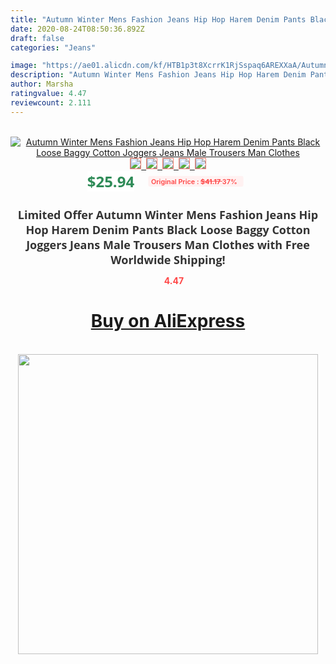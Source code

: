 ```yaml
---
title: "Autumn Winter Mens Fashion Jeans Hip Hop Harem Denim Pants Black Loose Baggy Cotton Joggers Jeans Male Trousers Man Clothes"
date: 2020-08-24T08:50:36.892Z
draft: false
categories: "Jeans"

image: "https://ae01.alicdn.com/kf/HTB1p3t8XcrrK1RjSspaq6AREXXaA/Autumn-Winter-Mens-Fashion-Jeans-Hip-Hop-Harem-Denim-Pants-Black-Loose-Baggy-Cotton-Joggers-Jeans.jpg"
description: "Autumn Winter Mens Fashion Jeans Hip Hop Harem Denim Pants Black Loose Baggy Cotton Joggers Jeans Male Trousers Man Clothes"
author: Marsha
ratingvalue: 4.47
reviewcount: 2.111
---
```

<br>
<div style="text-align: center;">
<a href="https://s.click.aliexpress.com/e/_9888DX" target="_blank" rel="nofollow noopener noreferrer"><img alt="Autumn Winter Mens Fashion Jeans Hip Hop Harem Denim Pants Black Loose Baggy Cotton Joggers Jeans Male Trousers Man Clothes" class="magnifier-image" src="https://ae01.alicdn.com/kf/HTB1p3t8XcrrK1RjSspaq6AREXXaA/Autumn-Winter-Mens-Fashion-Jeans-Hip-Hop-Harem-Denim-Pants-Black-Loose-Baggy-Cotton-Joggers-Jeans.jpg_640x640.jpg">
<br>
<img style="border:1px solid salmon" src="https://ae01.alicdn.com/kf/HTB1p3t8XcrrK1RjSspaq6AREXXaA/Autumn-Winter-Mens-Fashion-Jeans-Hip-Hop-Harem-Denim-Pants-Black-Loose-Baggy-Cotton-Joggers-Jeans.jpg_120x120.jpg">&nbsp;&nbsp;<img style="border:1px solid salmon" src="https://ae01.alicdn.com/kf/HTB1nZd8Xc_vK1Rjy0Foq6xIxVXaj/Autumn-Winter-Mens-Fashion-Jeans-Hip-Hop-Harem-Denim-Pants-Black-Loose-Baggy-Cotton-Joggers-Jeans.jpg_120x120.jpg">&nbsp;&nbsp;<img style="border:1px solid salmon" src="https://ae01.alicdn.com/kf/HTB1vxPDa4TpK1RjSZFGq6AHqFXaR/Autumn-Winter-Mens-Fashion-Jeans-Hip-Hop-Harem-Denim-Pants-Black-Loose-Baggy-Cotton-Joggers-Jeans.jpg_120x120.jpg">&nbsp;&nbsp;<img style="border:1px solid salmon" src="https://ae01.alicdn.com/kf/HTB1hqV8XovrK1RjSspcq6zzSXXaS/Autumn-Winter-Mens-Fashion-Jeans-Hip-Hop-Harem-Denim-Pants-Black-Loose-Baggy-Cotton-Joggers-Jeans.jpg_120x120.jpg">&nbsp;&nbsp;<img style="border:1px solid salmon" src="https://ae01.alicdn.com/kf/HTB1Clx8XorrK1RkSne1q6ArVVXaW/Autumn-Winter-Mens-Fashion-Jeans-Hip-Hop-Harem-Denim-Pants-Black-Loose-Baggy-Cotton-Joggers-Jeans.jpg_120x120.jpg"></a></div><br0>
<div style="text-align: center;"><span style="background-color: white; border: 0px; box-sizing: border-box; color: seagreen; display: inline-block; font-family: &quot;open sans&quot; , &quot;arial&quot; , &quot;helvetica&quot; , sans-serif , &quot;heiti&quot;; font-size: 24px; font-stretch: inherit; font-weight: 700; line-height: inherit; margin: 0px 10px 0px 0px; padding: 0px; vertical-align: middle;">$25.94 </span>
<span style="background: rgb(255 , 241 , 241); border-radius: 3px; border: 0px; box-sizing: border-box; color: #ff4747; display: inline-block; font-family: inherit; font-size: 12px; font-stretch: inherit; font-style: inherit; font-variant: inherit; font-weight: 600; line-height: inherit; margin: 0px; padding: 2px 5px; transform: scale(0.9); vertical-align: middle;">Original Price : <b style="text-decoration: line-through;">$41.17 </b> 37%&nbsp;&nbsp;</span></div>
<h1 style="color: #333333; display: inline-block; font-family: &quot;open sans&quot; , &quot;arial&quot; , &quot;helvetica&quot; , sans-serif , &quot;heiti&quot;; font-size: 18px; font-stretch: inherit; font-weight: 700; text-align: center;">Limited Offer Autumn Winter Mens Fashion Jeans Hip Hop Harem Denim Pants Black Loose Baggy Cotton Joggers Jeans Male Trousers Man Clothes with Free Worldwide Shipping!</h1>
<div style="color: #ff4747; text-align: center;">
<img src="https://4.bp.blogspot.com/-M0ZcTcb-5uY/XleCXlxnR4I/AAAAAAAAAEc/OrjgMkXV1oMQFaCRZj5HQwOCBcu3w1FegCPcBGAYYCw/s1600/star.png" style="height: 15px;">&nbsp;<b>4.47</b></div>
<div class="button_cont" align="center"><a class="buynow_a" href="https://s.click.aliexpress.com/e/_9888DX" target="_blank" rel="nofollow noopener noreferrer"><H1>Buy on AliExpress</H1></a></div><br>
<div class="separator" style="clear: both; text-align: center;">
<img src="https://lh3.googleusercontent.com/-pTy5HemUv9M/XlePHvY0dAI/AAAAAAAAAE4/0nX5iRUoIWY8eMW9Dpxeirr157OZliDIgCLcBGAsYHQ/s1600/badge.gif" width="480">
</div>
